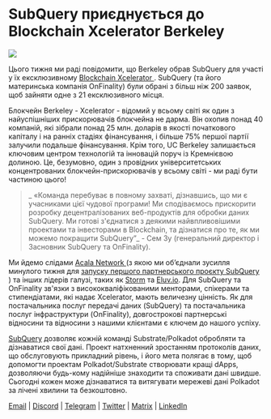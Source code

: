 # SubQuery приєднується до Blockchain Xcelerator Berkeley

![](https://miro.medium.com/max/1400/0*gYUy-1COtbpLV1X1)

Цього тижня ми раді повідомити, що Berkeley обрав SubQuery для участі у їх ексклюзивному [ Blockchain Xcelerator ](https://www.xcelerator.berkeley.edu/). SubQuery (та його материнська компанія OnFinality) були обрані з більш ніж 200 заявок, щоб зайняти одне з 21 ексклюзивного місця.

Блокчейн Berkeley - Xcelerator - відомий у всьому світі як один з найуспішніших прискорювачів блокчейна не дарма. Він охопив понад 40 компаній, які зібрали понад 25 млн. доларів в якості початкового капіталу і на ранніх стадіях фінансування, і більше 75% першої партії залучили подальше фінансування. Крім того, UC Berkeley залишається ключовим центром технологій та інновацій поруч із Кремнієвою долиною. Це, безумовно, один з провідних університетських концентрованих блокчейн-прискорювачів у всьому світі - ми раді бути частиною цього!

> _ «Команда перебуває в повному захваті, дізнавшись, що ми є учасниками цієї чудової програми! Ми сподіваємось прискорити розробку децентралізованих веб-продуктів для обробки даних SubQuery. Ми готові з'єднатися з деякими найвпливовішими проектами та інвесторами в Blockchain, та дізнатися про те, як ми можемо покращити SubQuery”_ - Сем Зу (генеральний директор і Засновник SubQuery та OnFinality).

Ми йдемо слідами [ Acala Network ](https://acala.network) (з якою ми об’єднали зусилля минулого тижня для [ запуску першого партнерського проєкту SubQuery ](../customer_announcements/20210316-SubQuery-Integrates-Acala-to-Aggregate-and-Serve-DeFi-Data-to-Polkadot-and-Kusama-Builders.md)) та інших лідерів галузі, таких як [Storm](https://stormx.io) та [Eluv.io](https://eluv.io). Для SubQuery та OnFinality зв'язки з висококваліфікованими менторами, спікерами та стипендіатами, які надає Xcelerator, мають величезну цінність. Як для постачальника послуг передачі даних (SubQuery) та постачальника послуг інфраструктури (OnFinality), довгострокові партнерські відносини та відносини з нашими клієнтами є ключем до нашого успіху.

[SubQuery](https://www.subquery.network/) дозволяє кожній команді Substrate/Polkadot обробляти та дізнаватися свої дані. Проект натхненний зростанням протоколів даних, що обслуговують прикладний рівень, і його мета полягає в тому, щоб допомогти проектам Polkadot/Substrate створювати кращі dApps, дозволяючи будь-кому надійніше знаходити та споживати дані швидше. Сьогодні кожен може дізнаватися та витягувати мережеві дані Polkadot за лічені хвилини та безкоштовно.

[Email](mailto:hello@subquery.network) | [Discord](https://discord.com/invite/78zg8aBSMG) | [Telegram](https://t.me/subquerynetwork) | [Twitter](https://twitter.com/subquerynetwork) | [Matrix](https://matrix.to/#/#subquery:matrix.org) | [LinkedIn](https://www.linkedin.com/company/subquery)
